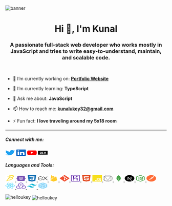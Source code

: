 <img align="center" src="https://user-images.githubusercontent.com/43317360/170991782-ead5d6a5-61be-4e53-aed6-f139066402d3.gif" alt="banner">

<h1 align="center">Hi 👋, I'm Kunal</h1>
<h3 align="center">A passionate full-stack web developer who works mostly in JavaScript and tries to write easy-to-understand, maintain, and scalable code.</h3>

<br>

- 🔭 I’m currently working on: **[Portfolio Website](https://kunalukey.com)**

- 🌱 I’m currently learning: **TypeScript**

- 💬 Ask me about: **JavaScript**

- 📫 How to reach me: **kunalukey32@gmail.com**

- ⚡ Fun fact: **I love traveling around my 5x18 room**

<hr>

<h5 align="left">Connect with me:</h5>
<p align="left">
<a href="https://twitter.com/helloukey" target="blank"><img align="center" src="/social-icons/twitter.svg" alt="helloukey" height="20" width="30" style=""/></a>
<a href="https://linkedin.com/in/kunalukey" target="blank"><img align="center" src="/social-icons/linkedin.svg" alt="kunalukey" height="20" width="30" /></a>
<a href="https://www.youtube.com/c/techlenses" target="blank"><img align="center" src="/social-icons/youtube.svg" alt="techlenses" height="20" width="30" /></a>
<a href="https://dev.to/kunalukey" target="blank"><img align="center" src="/social-icons/devto.svg" alt="kunalukey" height="20" width="30" /></a>
</p>

<h5 align="left">Languages and Tools:</h5>
<p align="left"> <a href="https://babeljs.io/" target="_blank" rel="noreferrer"> <img src="/languages-tools/babel.svg" alt="babel" width="30" height="20"/> </a> <a href="https://getbootstrap.com" target="_blank" rel="noreferrer"> <img src="/languages-tools/bootstrap.svg" alt="bootstrap" width="30" height="20"/> </a> <a href="https://www.w3schools.com/css/" target="_blank" rel="noreferrer"> <img src="/languages-tools/css.svg" alt="css3" width="30" height="20"/> </a> <a href="https://expressjs.com" target="_blank" rel="noreferrer"> <img src="/languages-tools/expressjs.svg" alt="express" width="30" height="20"/> </a> <a href="https://firebase.google.com/" target="_blank" rel="noreferrer"> <img src="/languages-tools/firebase.svg" alt="firebase" width="30" height="20"/> </a> <a href="https://git-scm.com/" target="_blank" rel="noreferrer"> <img src="/languages-tools/git.svg" alt="git" width="30" height="20"/> </a> <a href="https://heroku.com" target="_blank" rel="noreferrer"> <img src="/languages-tools/heroku.svg" alt="heroku" width="30" height="20"/> </a> <a href="https://www.w3.org/html/" target="_blank" rel="noreferrer"> <img src="/languages-tools/html.svg" alt="html5" width="30" height="20"/> </a> <a href="https://developer.mozilla.org/en-US/docs/Web/JavaScript" target="_blank" rel="noreferrer"> <img src="/languages-tools/javascript.svg" alt="javascript" width="30" height="20"/> </a> <a href="https://materializecss.com/" target="_blank" rel="noreferrer"> <img src="/languages-tools/materialize.svg" alt="materialize" width="30" height="20"/> </a> <a href="https://www.mongodb.com/" target="_blank" rel="noreferrer"> <img src="/languages-tools/mongodb.svg" alt="mongodb" width="30" height="20"/> </a> <a href="https://nextjs.org/" target="_blank" rel="noreferrer"> <img src="/languages-tools/nextjs.svg" alt="nextjs" width="30" height="20"/> </a> <a href="https://nodejs.org" target="_blank" rel="noreferrer"> <img src="/languages-tools/nodejs.svg" alt="nodejs" width="30" height="20"/> </a> <a href="https://postman.com" target="_blank" rel="noreferrer"> <img src="/languages-tools/postman.svg" alt="postman" width="30" height="20"/> </a> <a href="https://reactjs.org/" target="_blank" rel="noreferrer"> <img src="/languages-tools/reactjs.svg" alt="react" width="30" height="20"/> </a> <a href="https://redux.js.org" target="_blank" rel="noreferrer"> <img src="/languages-tools/redux.svg" alt="redux" width="30" height="20"/> </a> <a href="https://tailwindcss.com/" target="_blank" rel="noreferrer"> <img src="/languages-tools/tailwindcss.svg" alt="tailwind" width="30" height="20"/> </a> <a href="https://webpack.js.org" target="_blank" rel="noreferrer"> <img src="/languages-tools/webpack.svg" alt="webpack" width="30" height="20"/> </a> </p>

<p><img align="left" src="https://github-readme-stats.vercel.app/api/top-langs?username=helloukey&theme=dark&show_icons=true&locale=en&layout=compact" alt="helloukey" /></p>

<p>&nbsp;<img align="center" src="https://github-readme-stats.vercel.app/api?username=helloukey&theme=dark&show_icons=true&locale=en" alt="helloukey" /></p>
